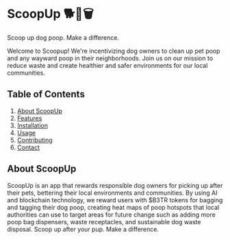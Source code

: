 # ScoopUp 🐕💩🗑️
Scoop up dog poop. Make a difference.

Welcome to Scoopup! We're incentivizing dog owners to clean up pet poop and any wayward poop in their neighborhoods. Join us on our mission to reduce waste and create healthier and safer environments for our local communities. 

## Table of Contents
1. [About ScoopUp](#about-scoopup)
2. [Features](#features)
3. [Installation](#installation)
4. [Usage](#usage)
5. [Contributing](#contributing)
6. [Contact](#contact)

## About ScoopUp
ScoopUp is an app that rewards responsible dog owners for picking up after their pets, bettering their local environments and communities. By using AI and blockchain technology, we reward users with $B3TR tokens for bagging and tagging their dog poop, creating heat maps of poop hotspots that local authorities can use to target areas for future change such as adding more poop bag dispensers, waste receptacles, and sustainable dog waste disposal. Scoop up after your pup. Make a difference.